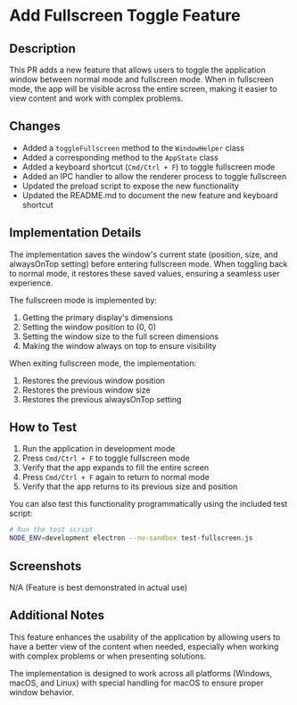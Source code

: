 # Add Fullscreen Toggle Feature

## Description
This PR adds a new feature that allows users to toggle the application window between normal mode and fullscreen mode. When in fullscreen mode, the app will be visible across the entire screen, making it easier to view content and work with complex problems.

## Changes
- Added a `toggleFullscreen` method to the `WindowHelper` class
- Added a corresponding method to the `AppState` class
- Added a keyboard shortcut (`Cmd/Ctrl + F`) to toggle fullscreen mode
- Added an IPC handler to allow the renderer process to toggle fullscreen
- Updated the preload script to expose the new functionality
- Updated the README.md to document the new feature and keyboard shortcut

## Implementation Details
The implementation saves the window's current state (position, size, and alwaysOnTop setting) before entering fullscreen mode. When toggling back to normal mode, it restores these saved values, ensuring a seamless user experience.

The fullscreen mode is implemented by:
1. Getting the primary display's dimensions
2. Setting the window position to (0, 0)
3. Setting the window size to the full screen dimensions
4. Making the window always on top to ensure visibility

When exiting fullscreen mode, the implementation:
1. Restores the previous window position
2. Restores the previous window size
3. Restores the previous alwaysOnTop setting

## How to Test
1. Run the application in development mode
2. Press `Cmd/Ctrl + F` to toggle fullscreen mode
3. Verify that the app expands to fill the entire screen
4. Press `Cmd/Ctrl + F` again to return to normal mode
5. Verify that the app returns to its previous size and position

You can also test this functionality programmatically using the included test script:
```bash
# Run the test script
NODE_ENV=development electron --no-sandbox test-fullscreen.js
```

## Screenshots
N/A (Feature is best demonstrated in actual use)

## Additional Notes
This feature enhances the usability of the application by allowing users to have a better view of the content when needed, especially when working with complex problems or when presenting solutions.

The implementation is designed to work across all platforms (Windows, macOS, and Linux) with special handling for macOS to ensure proper window behavior.